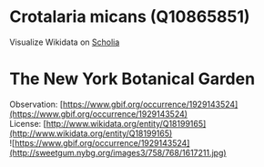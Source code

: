 
Crotalaria micans (Q10865851)
=============================
  
Visualize Wikidata on [Scholia](https://scholia.toolforge.org/taxon/Q10865851)
# The New York Botanical Garden
  
Observation: [https://www.gbif.org/occurrence/1929143524](https://www.gbif.org/occurrence/1929143524)  
License: [http://www.wikidata.org/entity/Q18199165](http://www.wikidata.org/entity/Q18199165)  
![https://www.gbif.org/occurrence/1929143524](http://sweetgum.nybg.org/images3/758/768/1617211.jpg)